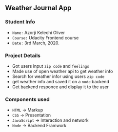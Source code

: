 ## Weather Journal App

### Student Info
 - `Name:` Azorji Kelechi Oliver
 - `Course:` Udacity Frontend course
 - `Date:` 3rd March, 2020.

### Project Details
 - Got users input `zip code` and `feelings`
 - Made use of open weather api to get weather info
 - Search for weather infor using users `zip code`
 - get weather info and saved it on a `node` backend
 - Get backend responce and display it to the user

### Components used
 - `HTML` -> Markup
 - `CSS` -> Presentation
 - `JavaScript` -> Interaction and network
 - `Node` -> Backend Framwork